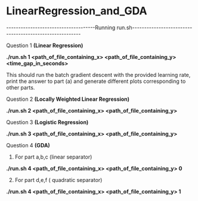 # LinearRegression_and_GDA

-------------------------------------Running run.sh--------------------------------------------------------

Question 1 **(Linear Regression)**

**./run.sh 1 <path_of_file_containing_x> <path_of_file_containing_y> <learning rate> <time_gap_in_seconds>**
 
This should run the batch gradient descent with the provided learning rate, print the answer to part (a) and generate different 
plots corresponding to other parts.

Question 2 **(Locally Weighted Linear Regression)**

**./run.sh 2 <path_of_file_containing_x> <path_of_file_containing_y> <tau>**

Question 3 **(Logistic Regression)**

**./run.sh 3 <path_of_file_containing_x> <path_of_file_containing_y>**
 

Question 4 **(GDA)**

1. For part a,b,c (linear separator)

**./run.sh 4 <path_of_file_containing_x> <path_of_file_containing_y> 0**

 
2. For part d,e,f ( quadratic separator)

**./run.sh 4 <path_of_file_containing_x> <path_of_file_containing_y> 1**

